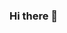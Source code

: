 ### Hi there 👋

<!--
**TheNyachhon/THENYACHHON** is a ✨ _special_ ✨ repository because its `README.md` (this file) appears on your GitHub profile.

Here are some ideas to get you started:

- 🔭 I’m currently working on ...
- 🌱 I’m currently learning ...
- 👯 I’m looking to collaborate on ...
- 🤔 I’m looking for help with ...
- 💬 Ask me about ...
- 📫 How to reach me: ...
![github](https://img.shields.io/badge/GitHub-000000?style=for-the-badge&logo=GitHub&logoColor=white)]
- 😄 Pronouns: ...
- ⚡ Fun fact: ...
-->
